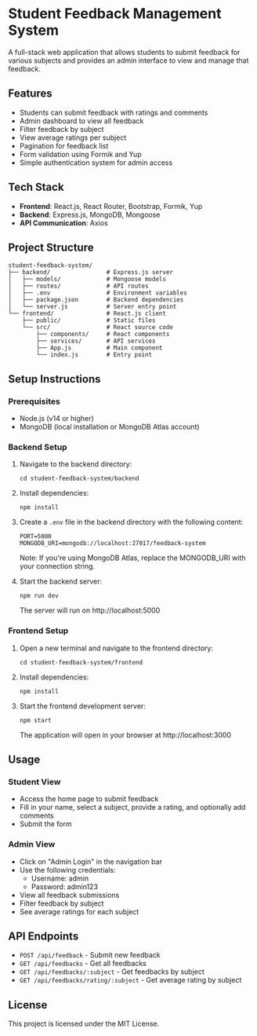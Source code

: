 # Student Feedback Management System

A full-stack web application that allows students to submit feedback for various subjects and provides an admin interface to view and manage that feedback.

## Features

- Students can submit feedback with ratings and comments
- Admin dashboard to view all feedback
- Filter feedback by subject
- View average ratings per subject
- Pagination for feedback list
- Form validation using Formik and Yup
- Simple authentication system for admin access

## Tech Stack

- **Frontend**: React.js, React Router, Bootstrap, Formik, Yup
- **Backend**: Express.js, MongoDB, Mongoose
- **API Communication**: Axios

## Project Structure

```
student-feedback-system/
├── backend/                # Express.js server
│   ├── models/             # Mongoose models
│   ├── routes/             # API routes
│   ├── .env                # Environment variables
│   ├── package.json        # Backend dependencies
│   └── server.js           # Server entry point
└── frontend/               # React.js client
    ├── public/             # Static files
    └── src/                # React source code
        ├── components/     # React components
        ├── services/       # API services
        ├── App.js          # Main component
        └── index.js        # Entry point
```

## Setup Instructions

### Prerequisites

- Node.js (v14 or higher)
- MongoDB (local installation or MongoDB Atlas account)

### Backend Setup

1. Navigate to the backend directory:
   ```
   cd student-feedback-system/backend
   ```

2. Install dependencies:
   ```
   npm install
   ```

3. Create a `.env` file in the backend directory with the following content:
   ```
   PORT=5000
   MONGODB_URI=mongodb://localhost:27017/feedback-system
   ```
   Note: If you're using MongoDB Atlas, replace the MONGODB_URI with your connection string.

4. Start the backend server:
   ```
   npm run dev
   ```
   The server will run on http://localhost:5000

### Frontend Setup

1. Open a new terminal and navigate to the frontend directory:
   ```
   cd student-feedback-system/frontend
   ```

2. Install dependencies:
   ```
   npm install
   ```

3. Start the frontend development server:
   ```
   npm start
   ```
   The application will open in your browser at http://localhost:3000

## Usage

### Student View
- Access the home page to submit feedback
- Fill in your name, select a subject, provide a rating, and optionally add comments
- Submit the form

### Admin View
- Click on "Admin Login" in the navigation bar
- Use the following credentials:
  - Username: admin
  - Password: admin123
- View all feedback submissions
- Filter feedback by subject
- See average ratings for each subject

## API Endpoints

- `POST /api/feedback` - Submit new feedback
- `GET /api/feedbacks` - Get all feedbacks
- `GET /api/feedbacks/:subject` - Get feedbacks by subject
- `GET /api/feedbacks/rating/:subject` - Get average rating by subject

## License

This project is licensed under the MIT License.
